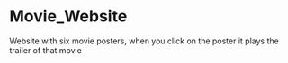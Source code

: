 # Movie_Website
Website with six movie posters, when you click on the poster it plays the trailer of that movie
